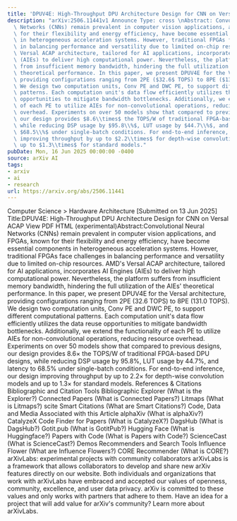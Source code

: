 ```yaml
---
title: 'DPUV4E: High-Throughput DPU Architecture Design for CNN on Versal ACAP'
description: "arXiv:2506.11441v1 Announce Type: cross \nAbstract: Convolutional Neural\
  \ Networks (CNNs) remain prevalent in computer vision applications, and FPGAs, known\
  \ for their flexibility and energy efficiency, have become essential components\
  \ in heterogeneous acceleration systems. However, traditional FPGAs face challenges\
  \ in balancing performance and versatility due to limited on-chip resources. AMD's\
  \ Versal ACAP architecture, tailored for AI applications, incorporates AI Engines\
  \ (AIEs) to deliver high computational power. Nevertheless, the platform suffers\
  \ from insufficient memory bandwidth, hindering the full utilization of the AIEs'\
  \ theoretical performance. In this paper, we present DPUV4E for the Versal architecture,\
  \ providing configurations ranging from 2PE ($32.6$ TOPS) to 8PE ($131.0$ TOPS).\
  \ We design two computation units, Conv PE and DWC PE, to support different computational\
  \ patterns. Each computation unit's data flow efficiently utilizes the data reuse\
  \ opportunities to mitigate bandwidth bottlenecks. Additionally, we extend the functionality\
  \ of each PE to utilize AIEs for non-convolutional operations, reducing resource\
  \ overhead. Experiments on over 50 models show that compared to previous designs,\
  \ our design provides $8.6\\times$ the TOPS/W of traditional FPGA-based DPU designs,\
  \ while reducing DSP usage by $95.8\\%$, LUT usage by $44.7\\%$, and latency to\
  \ $68.5\\%$ under single-batch conditions. For end-to-end inference, our design\
  \ improving throughput by up to $2.2\\times$ for depth-wise convolution models and\
  \ up to $1.3\\times$ for standard models."
pubDate: Mon, 16 Jun 2025 00:00:00 -0400
source: arXiv AI
tags:
- arxiv
- ai
- research
url: https://arxiv.org/abs/2506.11441
---
```


Computer Science > Hardware Architecture
[Submitted on 13 Jun 2025]
Title:DPUV4E: High-Throughput DPU Architecture Design for CNN on Versal ACAP
View PDF HTML (experimental)Abstract:Convolutional Neural Networks (CNNs) remain prevalent in computer vision applications, and FPGAs, known for their flexibility and energy efficiency, have become essential components in heterogeneous acceleration systems. However, traditional FPGAs face challenges in balancing performance and versatility due to limited on-chip resources. AMD's Versal ACAP architecture, tailored for AI applications, incorporates AI Engines (AIEs) to deliver high computational power. Nevertheless, the platform suffers from insufficient memory bandwidth, hindering the full utilization of the AIEs' theoretical performance. In this paper, we present DPUV4E for the Versal architecture, providing configurations ranging from 2PE ($32.6$ TOPS) to 8PE ($131.0$ TOPS). We design two computation units, Conv PE and DWC PE, to support different computational patterns. Each computation unit's data flow efficiently utilizes the data reuse opportunities to mitigate bandwidth bottlenecks. Additionally, we extend the functionality of each PE to utilize AIEs for non-convolutional operations, reducing resource overhead. Experiments on over 50 models show that compared to previous designs, our design provides $8.6\times$ the TOPS/W of traditional FPGA-based DPU designs, while reducing DSP usage by $95.8\%$, LUT usage by $44.7\%$, and latency to $68.5\%$ under single-batch conditions. For end-to-end inference, our design improving throughput by up to $2.2\times$ for depth-wise convolution models and up to $1.3\times$ for standard models.
References & Citations
Bibliographic and Citation Tools
Bibliographic Explorer (What is the Explorer?)
Connected Papers (What is Connected Papers?)
Litmaps (What is Litmaps?)
scite Smart Citations (What are Smart Citations?)
Code, Data and Media Associated with this Article
alphaXiv (What is alphaXiv?)
CatalyzeX Code Finder for Papers (What is CatalyzeX?)
DagsHub (What is DagsHub?)
Gotit.pub (What is GotitPub?)
Hugging Face (What is Huggingface?)
Papers with Code (What is Papers with Code?)
ScienceCast (What is ScienceCast?)
Demos
Recommenders and Search Tools
Influence Flower (What are Influence Flowers?)
CORE Recommender (What is CORE?)
arXivLabs: experimental projects with community collaborators
arXivLabs is a framework that allows collaborators to develop and share new arXiv features directly on our website.
Both individuals and organizations that work with arXivLabs have embraced and accepted our values of openness, community, excellence, and user data privacy. arXiv is committed to these values and only works with partners that adhere to them.
Have an idea for a project that will add value for arXiv's community? Learn more about arXivLabs.